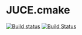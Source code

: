 # JUCE.cmake

[![Build status](https://ci.appveyor.com/api/projects/status/github/McMartin/JUCE.cmake?branch=master&svg=true)](https://ci.appveyor.com/project/McMartin/juce-cmake)
[![Build Status](https://travis-ci.org/McMartin/JUCE.cmake.svg?branch=master)](https://travis-ci.org/McMartin/JUCE.cmake)
